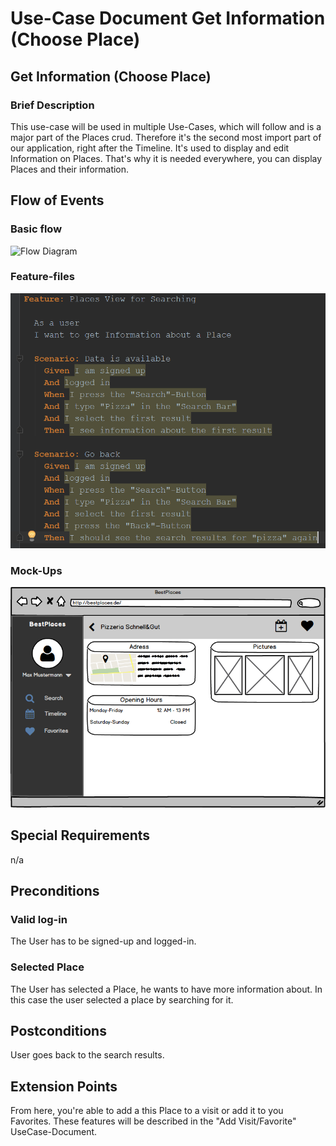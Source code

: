 # Use-Case Document Get Information (Choose Place)
## Get Information (Choose Place)
### Brief Description
This use-case will be used in multiple Use-Cases, which will follow and is a major part of the Places crud.
Therefore it's the second most import part of our application, right after the Timeline. It's used to display and edit Information on Places. That's why it is needed everywhere, you can display Places and their information.
## Flow of Events
### Basic flow
![Flow Diagram](PlacesViewFlow.png)
### Feature-files
![Feature File](PlacesFeature.PNG)
### Mock-Ups
![Mock-Up](PlacesViewMockUp.png)
## Special Requirements
n/a
## Preconditions
### Valid log-in
The User has to be signed-up and logged-in.
### Selected Place
The User has selected a Place, he wants to have more information about. In this case the user selected a place by searching for it.
## Postconditions
User goes back to the search results.
## Extension Points
From here, you're able to add a this Place to a visit or add it to you Favorites. These features will be described in the "Add Visit/Favorite" UseCase-Document.
